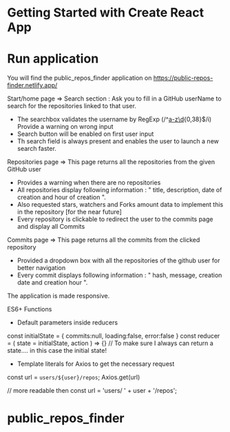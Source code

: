 # Getting Started with Create React App

# Run application 

You will find the public_repos_finder application on https://public-repos-finder.netlify.app/

Start/home page => Search section : Ask you to fill in a GitHub userName to search for the repositories linked to that user.
- The searchbox validates the username by RegExp  (/^[a-z\d](?:[a-z\d]|-(?=[a-z\d])){0,38}$/i)
  Provide a warning on wrong input
- Search button will be enabled on first user input
- Th search field is always present and enables the user to launch a new search faster.

Repositories page => This page returns all the repositories from the given GitHub user
- Provides a warning when there are no repositories
- All repositories display following information : " title, description, date of creation and hour of creation ".
- Also requested stars, watchers and Forks amount data to implement this in the repository [for the near future]
- Every repository is clickable to redirect the user to the commits page and display all Commits

Commits page => This page returns all the commits from the clicked repository
- Provided a dropdown box with all the repositories of the github user for better navigation
- Every commit displays following information : " hash, message, creation date and creation hour ".

The application is made responsive.

ES6+ Functions

- Default parameters inside reducers

const initialState = {
    commits:null,
    loading:false,
    error:false
}
const reducer = ( state = initialState, action ) => {}
// To make sure I always can return a state.... in this case the initial state!

- Template literals for Axios to get the necessary request

const url = `users/${user}/repos`;
Axios.get(url)

// more readable then const url = 'users/ ' + user + '/repos';




 


# public_repos_finder
